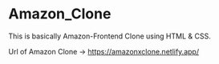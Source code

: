 # Amazon_Clone
 This is basically Amazon-Frontend Clone using HTML & CSS. 

Url of Amazon Clone -> https://amazonxclone.netlify.app/
